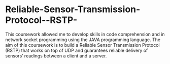 # Reliable-Sensor-Transmission-Protocol--RSTP-
This coursework allowed me to develop skills in code comprehension and in network socket programming using the JAVA programming language. The aim of this coursework is to build a Reliable Sensor Transmission Protocol (RSTP) that works on top of UDP and guarantees reliable delivery of sensors’ readings between a client and a server.
